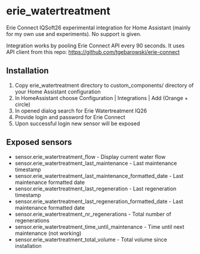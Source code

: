 erie_watertreatment
===================

Erie Connect IQSoft26 experimental integration for Home Assistant (mainly for my own use and experiments).
No support is given.

Integration works by pooling Erie Connect API every 90 seconds. It uses API client from this repo:
https://github.com/tgebarowski/erie-connect

Installation
------------

1. Copy erie_watertreatment directory to custom_components/ directory of your Home Assistant configuration
2. In HomeAssistant choose Configuration | Integrations | Add (Orange + circle)
3. In opened dialog search for Erie Watertreatment IQ26
4. Provide login and password for Erie Connect 
5. Upon successful login new sensor will be exposed


Exposed sensors
---------------

- sensor.erie_watertreatment_flow - Display current water flow
- sensor.erie_watertreatment_last_maintenance - Last maintenance timestamp
- sensor.erie_watertreatment_last_maintenance_formatted_date - Last maintenance formatted date
- sensor.erie_watertreatment_last_regeneration - Last regeneration timestamp
- sensor.erie_watertreatment_last_regeneration_formatted_date - Last maintenance formatted date
- sensor.erie_watertreatment_nr_regenerations - Total number of regenerations
- sensor.erie_watertreatment_time_until_maintenance - Time until next maintenance (not working)
- sensor.erie_watertreatment_total_volume - Total volume since installation
